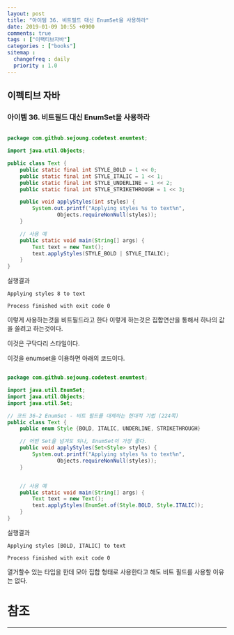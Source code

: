 ```yaml
---
layout: post
title: "아이템 36. 비트필드 대신 EnumSet을 사용하라"
date: 2019-01-09 10:55 +0900
comments: true
tags : ["이팩티브자바"]
categories : ["books"]
sitemap :
  changefreq : daily
  priority : 1.0
---
```

## 이펙티브 자바

### 아이템 36. 비트필드 대신 EnumSet을 사용하라

```java

package com.github.sejoung.codetest.enumtest;

import java.util.Objects;

public class Text {
    public static final int STYLE_BOLD = 1 << 0;
    public static final int STYLE_ITALIC = 1 << 1;
    public static final int STYLE_UNDERLINE = 1 << 2;
    public static final int STYLE_STRIKETHROUGH = 1 << 3;

    public void applyStyles(int styles) {
        System.out.printf("Applying styles %s to text%n",
                Objects.requireNonNull(styles));
    }

    // 사용 예
    public static void main(String[] args) {
        Text text = new Text();
        text.applyStyles(STYLE_BOLD | STYLE_ITALIC);
    }
}


```
실행결과
```
Applying styles 8 to text

Process finished with exit code 0
```

이렇게 사용하는것을 비트필드라고 한다 이렇게 하는것은 집합연산을 통해서 하나의 값을 쓸려고 하는것이다.

이것은 구닥다리 스타일이다.

이것을 enumset을 이용하면 아래의 코드이다.

```java

package com.github.sejoung.codetest.enumtest;

import java.util.EnumSet;
import java.util.Objects;
import java.util.Set;

// 코드 36-2 EnumSet - 비트 필드를 대체하는 현대적 기법 (224쪽)
public class Text {
    public enum Style {BOLD, ITALIC, UNDERLINE, STRIKETHROUGH}

    // 어떤 Set을 넘겨도 되나, EnumSet이 가장 좋다.
    public void applyStyles(Set<Style> styles) {
        System.out.printf("Applying styles %s to text%n",
                Objects.requireNonNull(styles));
    }


    // 사용 예
    public static void main(String[] args) {
        Text text = new Text();
        text.applyStyles(EnumSet.of(Style.BOLD, Style.ITALIC));
    }
}


```
실행결과
```
Applying styles [BOLD, ITALIC] to text

Process finished with exit code 0

```

열거할수 있는 타입을 한데 모아 집합 형태로 사용한다고 해도 비트 필드를 사용할 이유는 없다.


# 참조
-----


